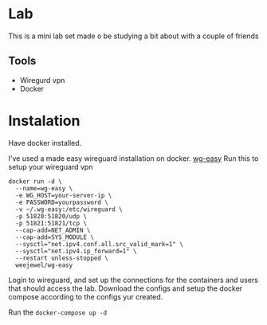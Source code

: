 # Lab
This is a mini lab set made o be studying a bit about with a couple of friends

## Tools 
- Wiregurd vpn
- Docker

# Instalation
Have docker installed.

I've used a made easy wireguard installation on docker. [wg-easy](https://github.com/wg-easy/wg-easy)
Run this to setup your wireguard vpn
```
docker run -d \
  --name=wg-easy \
  -e WG_HOST=your-server-ip \
  -e PASSWORD=yourpassword \
  -v ~/.wg-easy:/etc/wireguard \
  -p 51820:51820/udp \
  -p 51821:51821/tcp \
  --cap-add=NET_ADMIN \
  --cap-add=SYS_MODULE \
  --sysctl="net.ipv4.conf.all.src_valid_mark=1" \
  --sysctl="net.ipv4.ip_forward=1" \
  --restart unless-stopped \
  weejewel/wg-easy
```

Login to wireguard, and set up the connections for the containers and users that should access the lab. Download the configs and setup the docker compose according to the configs yur created.

Run the ```docker-compose up -d```
